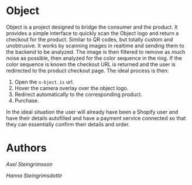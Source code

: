 # Object

Object is a project designed to bridge the consumer and the product. It provides a simple interface to quickly scan the Object logo and return a checkout for the product. Similar to QR codes, but totally custom and unobtrusive. It works by scanning images in realtime and sending them to the backend to be analyzed. The image is then filtered to remove as much noise as possible, then analyzed for the color sequence in the ring. If the color sequence is known the checkout URL is returned and the user is redirected to the product checkout page. The ideal process is then:

1. Open the `o-bject.is` url.
2. Hover the camera overlay over the object logo.
3. Redirect automatically to the corresponding product.
4. Purchase.

In the ideal situation the user will already have been a Shopify user and have their details autofilled and have a payment service connected so that they can essentially confirm their details and order.


# Authors

*Axel Steingrimsson*

*Hanna Steingrimsdottir*
